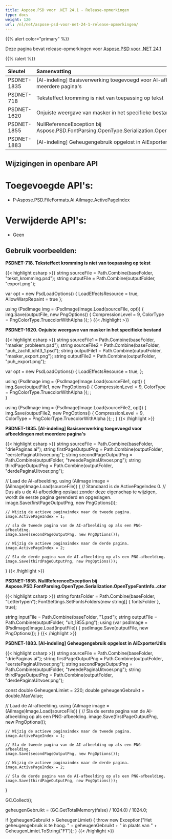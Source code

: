 ```yaml
---
title: Aspose.PSD voor .NET 24.1 - Release-opmerkingen
type: docs
weight: 120
url: /nl/net/aspose-psd-voor-net-24-1-release-opmerkingen/
---
```


{{% alert color="primary" %}}

Deze pagina bevat release-opmerkingen voor [Aspose.PSD voor .NET 24.1](https://www.nuget.org/packages/Aspose.PSD/)

{{% /alert %}}

| **Sleutel** | **Samenvatting**                                                                                   | **Categorie** |
|:------------|:--------------------------------------------------------------------------------------------------|:------------|
| PSDNET-1835 | [AI-indeling] Basisverwerking toegevoegd voor AI-afbeeldingen met meerdere pagina's               |   Feature   |
| PSDNET-718  | Teksteffect kromming is niet van toepassing op tekst                                               |     Bug     |
| PSDNET-1620 | Onjuiste weergave van masker in het specifieke bestand                                             |     Bug     |
| PSDNET-1855 | NullReferenceException bij Aspose.PSD.FontParsing.OpenType.Serialization.OpenTypeFontInfo..ctor   |     Bug     |
| PSDNET-1883 | [AI-indeling] Geheugengebruik opgelost in AiExporterUtils                                           |     Bug     |



## **Wijzigingen in openbare API**
# **Toegevoegde API's:**
- P:Aspose.PSD.FileFormats.Ai.AiImage.ActivePageIndex

# **Verwijderde API's:**
- Geen


## **Gebruik voorbeelden:**

**PSDNET-718. Teksteffect kromming is niet van toepassing op tekst**

{{< highlight csharp >}}
string sourceFile = Path.Combine(baseFolder, "tekst_kromming.psd");
string outputFile = Path.Combine(outputFolder, "export.png");

var opt = new PsdLoadOptions()
{
    LoadEffectsResource = true,
    AllowWarpRepaint = true
};

using (PsdImage img = (PsdImage)Image.Load(sourceFile, opt))
{
    img.Save(outputFile, new PngOptions() { CompressionLevel = 9, ColorType = PngColorType.TruecolorWithAlpha });
}
{{< /highlight >}}

**PSDNET-1620. Onjuiste weergave van masker in het specifieke bestand**

{{< highlight csharp >}}
string sourceFile1 = Path.Combine(baseFolder, "masker_probleem.psd");
string sourceFile2 = Path.Combine(baseFolder, "puh_zachtLicht3_1.psd");
string outputFile1 = Path.Combine(outputFolder, "masker_export.png");
string outputFile2 = Path.Combine(outputFolder, "puh_export.png");

var opt = new PsdLoadOptions()
{
    LoadEffectsResource = true,
};

using (PsdImage img = (PsdImage)Image.Load(sourceFile1, opt))
{
    img.Save(outputFile1, new PngOptions() { CompressionLevel = 9, ColorType = PngColorType.TruecolorWithAlpha }); ;                
}

using (PsdImage img = (PsdImage)Image.Load(sourceFile2, opt))
{
    img.Save(outputFile2, new PngOptions() { CompressionLevel = 9, ColorType = PngColorType.TruecolorWithAlpha }); ;
}
{{< /highlight >}}

**PSDNET-1835. [AI-indeling] Basisverwerking toegevoegd voor afbeeldingen met meerdere pagina's**

{{< highlight csharp >}}
string sourceFile = Path.Combine(baseFolder, "driePaginas.ai");
string firstPageOutputPng = Path.Combine(outputFolder, "eerstePaginaUitvoer.png");
string secondPageOutputPng = Path.Combine(outputFolder, "tweedePaginaUitvoer.png");
string thirdPageOutputPng = Path.Combine(outputFolder, "derdePaginaUitvoer.png");

// Laad de AI-afbeelding.
using (AiImage image = (AiImage)Image.Load(sourceFile))
{
    // Standaard is de ActivePageIndex 0.
    // Dus als u de AI-afbeelding opslaat zonder deze eigenschap te wijzigen, wordt de eerste pagina gerenderd en opgeslagen.
    image.Save(firstPageOutputPng, new PngOptions());

    // Wijzig de actieve paginaindex naar de tweede pagina.
    image.ActivePageIndex = 1;

    // sla de tweede pagina van de AI-afbeelding op als een PNG-afbeelding.
    image.Save(secondPageOutputPng, new PngOptions());

    // Wijzig de actieve paginaindex naar de derde pagina.
    image.ActivePageIndex = 2;

    // Sla de derde pagina van de AI-afbeelding op als een PNG-afbeelding.
    image.Save(thirdPageOutputPng, new PngOptions());
}
{{< /highlight >}}

**PSDNET-1855. NullReferenceException bij Aspose.PSD.FontParsing.OpenType.Serialization.OpenTypeFontInfo..ctor**

{{< highlight csharp >}}
string fontsFolder = Path.Combine(baseFolder, "Lettertypen");
FontSettings.SetFontsFolders(new string[] { fontsFolder }, true);

string inputFile = Path.Combine(baseFolder, "1.psd");
string outputFile = Path.Combine(outputFolder, "uit_1855.png");
using (var psdImage = (PsdImage)Image.Load(inputFile))
{
    psdImage.Save(outputFile, new PngOptions());
}
{{< /highlight >}}

**PSDNET-1883. [AI-indeling] Geheugengebruik opgelost in AiExporterUtils**

{{< highlight csharp >}}
string sourceFile = Path.Combine(baseFolder, "driePaginas.ai");
string firstPageOutputPng = Path.Combine(outputFolder, "eerstePaginaUitvoer.png");
string secondPageOutputPng = Path.Combine(outputFolder, "tweedePaginaUitvoer.png");
string thirdPageOutputPng = Path.Combine(outputFolder, "derdePaginaUitvoer.png");

const double GeheugenLimiet = 220;
double geheugenGebruikt = double.MaxValue;

// Laad de AI-afbeelding.
using (AiImage image = (AiImage)Image.Load(sourceFile))
{
    // Sla de eerste pagina van de AI-afbeelding op als een PNG-afbeelding.
    image.Save(firstPageOutputPng, new PngOptions());

    // Wijzig de actieve paginaindex naar de tweede pagina.
    image.ActivePageIndex = 1;

    // Sla de tweede pagina van de AI-afbeelding op als een PNG-afbeelding.
    image.Save(secondPageOutputPng, new PngOptions());

    // Wijzig de actieve paginaindex naar de derde pagina.
    image.ActivePageIndex = 2;

    // Sla de derde pagina van de AI-afbeelding op als een PNG-afbeelding.
    image.Save(thirdPageOutputPng, new PngOptions());
}

GC.Collect();

geheugenGebruikt = (GC.GetTotalMemory(false) / 1024.0) / 1024.0;

if (geheugenGebruikt > GeheugenLimiet)
{
    throw new Exception("Het geheugengebruik is te hoog. " + geheugenGebruikt + " in plaats van " + GeheugenLimiet.ToString("F1"));
}
{{< /highlight >}}
